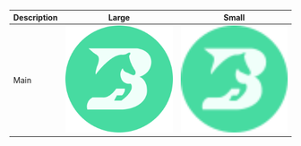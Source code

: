 |Description|Large|Small|
|---|---|---|
|Main|<img src="https://github.com/BAyield/asset/blob/main/png/token_256.png" width=256 />|<img src="https://github.com/BAyield/asset/blob/main/svg/token_32.svg" width=256 />|
